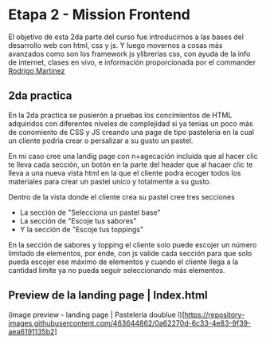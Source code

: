 # Etapa 2 - Mission Frontend

El objetivo de esta 2da parte del curso fue introducirnos a las bases del desarrollo web con html, css y js. Y luego movernos a cosas más avanzados como son los framework js ylibrerias css, con ayuda de la info de internet, clases en vivo, e información proporcionada por el commander [Rodrigo Martinez](https://www.instagram.com/romarpla/)


## 2da practica

En la 2da practica se pusierón a pruebas los concimientos de HTML adquiridos con diferentes niveles de complejidad si ya tenias un poco más de conomiento de CSS  y JS creando una page de tipo pasteleria en la cual un cliente podria crear o persalizar a su gusto un pastel. 

En mi caso cree una landig page con n+agecación incluida que al hacer clic te lleva cada sección, un botón  en la parte del header que al hacaer clic te lleva a una nueva vista html en la que el cliente podra ecoger todos los materiales para crear un pastel unico y totalmente a su gusto.

Dentro de la vista donde el cliente crea su pastel cree tres secciones 
- La sección de "Selecciona un pastel base"
- La sección de "Escoje tus sabores"
- Y la sección de "Escoje tus toppings"

En la sección de sabores y topping el cliente solo puede escojer un número limitado de elementos, por ende, con js valide cada sección para que solo pueda escojer ese máximo de elementos y cuando el cliente llega a la cantidad limite ya no pueda seguir seleccionando más elementos.

## Preview de la landing page | Index.html

(image preview - landing page | Pasteleria doublue l)[https://repository-images.githubusercontent.com/463644862/0a62270d-6c33-4e83-9f39-aea6191135b2]
